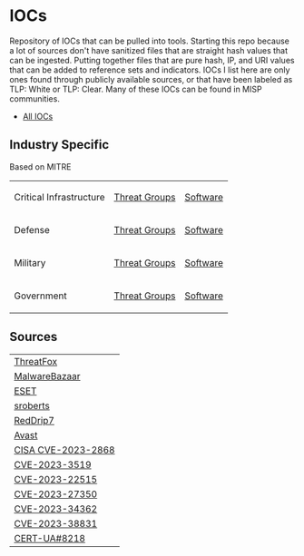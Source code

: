 # IOCs
Repository of IOCs that can be pulled into tools. Starting this repo because a lot of sources don't have sanitized files that are straight hash values that can be ingested. Putting together files that are pure hash, IP, and URI values that can be added to reference sets and indicators. IOCs I list here are only ones found through publicly available sources, or that have been labeled as TLP: White or TLP: Clear. Many of these IOCs can be found in MISP communities.
- <a href="https://github.com/PudgyDragon/IOCs/tree/main/All">All IOCs</a>

## Industry Specific
Based on MITRE
<table>
  <tr>
    <td>
      <p>Critical Infrastructure</p>
    </td>
    <td>
      <a href="#">Threat Groups</a>
    </td>
    <td>
      <a href="#">Software</a>
    </td>
  </tr>
  <tr>
    <td>
      <p>Defense</p>
    </td>
    <td>
      <a href="#">Threat Groups</a>
    </td>
    <td>
      <a href="#">Software</a>
    </td>
  </tr>
  <tr>
    <td>
      <p>Military</p>
    </td>
    <td>
      <a href="#">Threat Groups</a>
    </td>
    <td>
      <a href="#">Software</a>
    </td>
  </tr>
  <tr>
    <td>
      <p>Government</p>
    </td>
    <td>
      <a href="#">Threat Groups</a>
    </td>
    <td>
      <a href="#">Software</a>
    </td>
  </tr>
</table>

## Sources
<table>
  <tr>
    <td>
      <a href="https://threatfox-api.abuse.ch/">ThreatFox</a>
    </td>
  </tr>
  <tr>
    <td>
      <a href="https://bazaar.abuse.ch/">MalwareBazaar</a>
    </td>
  </tr>
  <tr>
    <td>
      <a href="https://github.com/eset/malware-ioc/">ESET</a>
    </td>
  </tr>
  <tr>
    <td>
      <a href="https://github.com/sroberts/awesome-iocs#indicators">sroberts</a>
    </td>
  </tr>
  <tr>
    <td>
      <a href="https://github.com/RedDrip7/APT_Digital_Weapon/">RedDrip7</a>
    </td>
  </tr>
  <tr>
    <td>
      <a href="https://github.com/avast/">Avast</a>
    </td>
  </tr>
  <tr>
    <td>
      <a href="https://www.cisa.gov/news-events/alerts/2023/08/29/cisa-releases-iocs-associated-malicious-barracuda-activity">CISA CVE-2023-2868</a>
    </td>
  </tr>
  <tr>
    <td>
      <a href="https://www.cisa.gov/news-events/cybersecurity-advisories/aa23-201a">CVE-2023-3519</a>
    </td>
  </tr>
  <tr>
    <td>
      <a href="https://www.cisa.gov/news-events/cybersecurity-advisories/aa23-289a">CVE-2023-22515</a>
    </td>
  </tr>
  <tr>
    <td>
      <a href="https://www.cisa.gov/news-events/cybersecurity-advisories/aa23-131a">CVE-2023-27350</a>
    </td>
  </tr>
  <tr>
    <td>
      <a href="https://www.cisa.gov/news-events/cybersecurity-advisories/aa23-158a">CVE-2023-34362</a>
    </td>
  </tr>
  <tr>
    <td>
      <a href="https://www.uptycs.com/blog/cve-2023-38831-winrar-zero-day">CVE-2023-38831</a>
    </td>
  </tr>
  <tr>
    <td>
      <a href="https://cert.gov.ua/article/6276652">CERT-UA#8218</a>
    </td>
  </tr>
</table>
